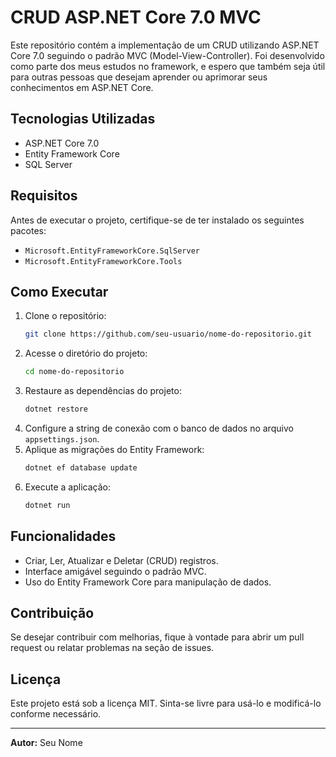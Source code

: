 # CRUD ASP.NET Core 7.0 MVC

Este repositório contém a implementação de um CRUD utilizando ASP.NET Core 7.0 seguindo o padrão MVC (Model-View-Controller). Foi desenvolvido como parte dos meus estudos no framework, e espero que também seja útil para outras pessoas que desejam aprender ou aprimorar seus conhecimentos em ASP.NET Core.

## Tecnologias Utilizadas
- ASP.NET Core 7.0
- Entity Framework Core
- SQL Server

## Requisitos
Antes de executar o projeto, certifique-se de ter instalado os seguintes pacotes:

- `Microsoft.EntityFrameworkCore.SqlServer`
- `Microsoft.EntityFrameworkCore.Tools`

## Como Executar
1. Clone o repositório:
   ```sh
   git clone https://github.com/seu-usuario/nome-do-repositorio.git
   ```
2. Acesse o diretório do projeto:
   ```sh
   cd nome-do-repositorio
   ```
3. Restaure as dependências do projeto:
   ```sh
   dotnet restore
   ```
4. Configure a string de conexão com o banco de dados no arquivo `appsettings.json`.
5. Aplique as migrações do Entity Framework:
   ```sh
   dotnet ef database update
   ```
6. Execute a aplicação:
   ```sh
   dotnet run
   ```

## Funcionalidades
- Criar, Ler, Atualizar e Deletar (CRUD) registros.
- Interface amigável seguindo o padrão MVC.
- Uso do Entity Framework Core para manipulação de dados.

## Contribuição
Se desejar contribuir com melhorias, fique à vontade para abrir um pull request ou relatar problemas na seção de issues.

## Licença
Este projeto está sob a licença MIT. Sinta-se livre para usá-lo e modificá-lo conforme necessário.

---
**Autor:** Seu Nome

